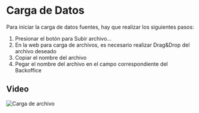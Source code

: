 # Carga de Datos

Para iniciar la carga de datos fuentes, hay que realizar los siguientes pasos:

1. Presionar el botón para Subir archivo...
2. En la web para carga de archivos, es necesario realizar Drag&Drop del archivo deseado
3. Copiar el nombre del archivo
4. Pegar el nombre del archivo en el campo correspondiente del Backoffice

## Video

![Carga de archivo](_images/deploy-github-pages.png)

